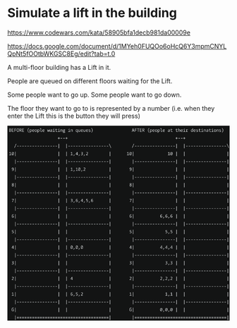 # Simulate a lift in the building

https://www.codewars.com/kata/58905bfa1decb981da00009e

https://docs.google.com/document/d/1MYeh0FUQOo6oHcQ6Y3mpmCNYLQpNt5fOOtbWKGSC8Eg/edit?tab=t.0

A multi-floor building has a Lift in it.

People are queued on different floors waiting for the Lift.

Some people want to go up. Some people want to go down.

The floor they want to go to is represented by a number (i.e. when they enter the Lift this is the button they will
press)

![img.png](img.png)
